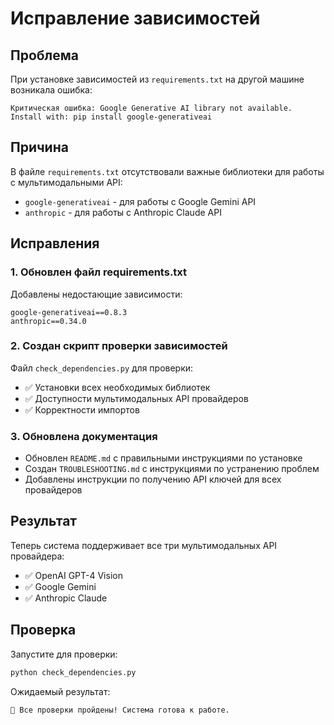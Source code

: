 # Исправление зависимостей

## Проблема
При установке зависимостей из `requirements.txt` на другой машине возникала ошибка:
```
Критическая ошибка: Google Generative AI library not available. Install with: pip install google-generativeai
```

## Причина
В файле `requirements.txt` отсутствовали важные библиотеки для работы с мультимодальными API:
- `google-generativeai` - для работы с Google Gemini API
- `anthropic` - для работы с Anthropic Claude API

## Исправления

### 1. Обновлен файл requirements.txt
Добавлены недостающие зависимости:
```
google-generativeai==0.8.3
anthropic==0.34.0
```

### 2. Создан скрипт проверки зависимостей
Файл `check_dependencies.py` для проверки:
- ✅ Установки всех необходимых библиотек
- ✅ Доступности мультимодальных API провайдеров
- ✅ Корректности импортов

### 3. Обновлена документация
- Обновлен `README.md` с правильными инструкциями по установке
- Создан `TROUBLESHOOTING.md` с инструкциями по устранению проблем
- Добавлены инструкции по получению API ключей для всех провайдеров

## Результат
Теперь система поддерживает все три мультимодальных API провайдера:
- ✅ OpenAI GPT-4 Vision
- ✅ Google Gemini
- ✅ Anthropic Claude

## Проверка
Запустите для проверки:
```bash
python check_dependencies.py
```

Ожидаемый результат:
```
🎉 Все проверки пройдены! Система готова к работе.
``` 